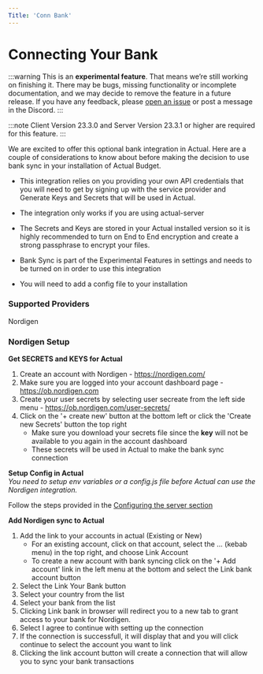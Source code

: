 ```yaml
---
Title: 'Conn Bank'
---
```


# Connecting Your Bank

:::warning
This is an **experimental feature**. That means we’re still working on finishing it. There may be bugs, missing functionality or incomplete documentation, and we may decide to remove the feature in a future release. If you have any feedback, please [open an issue](https://github.com/actualbudget/actual/issues) or post a message in the Discord.
:::

:::note
Client Version 23.3.0 and 
Server Version 23.3.1 or higher are required for this feature.
:::

We are excited to offer this optional bank integration in Actual. Here are a couple of considerations to know about before making the decision to use bank sync in your installation of Actual Budget.

- This integration relies on you providing your own API credentials that you will need to get by signing up with the service provider and Generate Keys and Secrets that will be used in Actual.

- The integration only works if you are using actual-server

- The Secrets and Keys are stored in your Actual installed version so it is highly recommended to turn on End to End encryption and create a strong passphrase to encrypt your files.

- Bank Sync is part of the Experimental Features in settings and needs to be turned on in order to use this integration

- You will need to add a config file to your installation

### Supported Providers
Nordigen

### Nordigen Setup

**Get SECRETS and KEYS for Actual**
1. Create an account with Nordigen - https://nordigen.com/
2. Make sure you are logged into your account dashboard page - https://ob.nordigen.com
3. Create your user secrets by selecting user secreate from the left side menu - https://ob.nordigen.com/user-secrets/
4. Click on the '+ create new' button at the bottom left or click the 'Create new Secrets' button the top right
    - Make sure you download your secrets file since the **key** will not be available to you again in the account dashboard
    - These secrets will be used in Actual to make the bank sync connection

**Setup Config in Actual**  
*You need to setup env variables or a config.js file before Actual can use the Nordigen integration.*

Follow the steps provided in the [Configuring the server section](https://actualbudget.github.io/docs/Installing/Configuration)

**Add Nordigen sync to Actual**
1. Add the link to your accounts in actual (Existing or New)
    - For an existing account, click on that account, select the ... (kebab menu) in the top right, and choose Link Account
    - To create a new account with bank syncing click on the '+ Add account' link in the left menu at the bottom and select the Link bank account button
2. Select the Link Your Bank button
3. Select your country from the list
4. Select your bank from the list
5. Clicking Link bank in browser will redirect you to a new tab to grant access to your bank for Nordigen.
6. Select I agree to continue with setting up the connection
7. If the connection is successfull, it will display that and you will click continue to select the account you want to link
8. Clicking the link account button will create a connection that will allow you to sync your bank transactions
